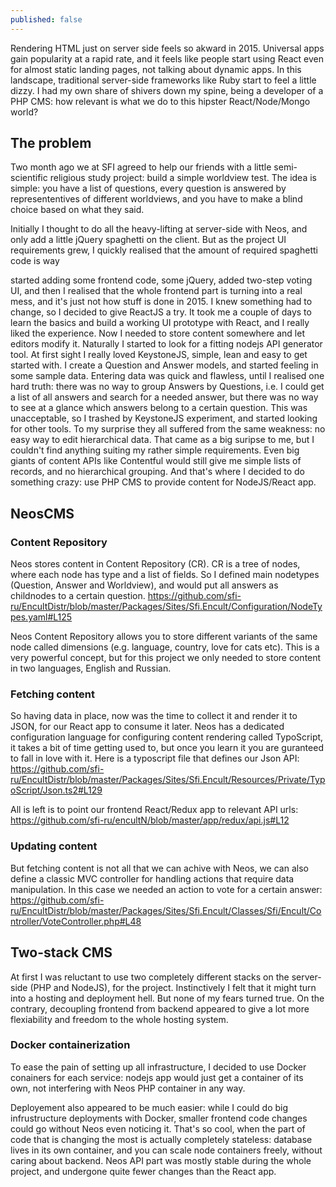 ```yaml
---
published: false
---
```


Rendering HTML just on server side feels so akward in 2015. Universal apps gain popularity at a rapid rate, and it feels like people start using React even for almost static landing pages, not talking about dynamic apps.
In this landscape, traditional server-side frameworks like Ruby start to feel a little dizzy. I had my own share of shivers down my spine, being a developer of a PHP CMS: how relevant is what we do to this hipster React/Node/Mongo world?

## The problem
Two month ago we at SFI agreed to help our friends with a little semi-scientific religious study project: build a simple worldview test. The idea is simple: you have a list of questions, every question is answered by represententives of different worldviews, and you have to make a blind choice based on what they said.

Initially I thought to do all the heavy-lifting at server-side with Neos, and only add a little jQuery spaghetti on the client.
But as the project UI requirements grew, I quickly realised that the amount of required spaghetti code is way

started adding some frontend code, some jQuery, added two-step voting UI, and then I realised that the whole frontend part is turning into a real mess, and it's just not how stuff is done in 2015.
I knew something had to change, so I decided to give ReactJS a try. It took me a couple of days to learn the basics and build a working UI prototype with React, and I really liked the experience. Now I needed to store content somewhere and let editors modify it.
Naturally I started to look for a fitting nodejs API generator tool. At first sight I really loved KeystoneJS, simple, lean and easy to get started with. I create a Question and Answer models, and started feeling in some sample data. Entering data was quick and flawless, until I realised one hard truth: there was no way to group Answers by Questions, i.e. I could get a list of all answers and search for a needed answer, but there was no way to see at a glance which answers belong to a certain question. This was unacceptable, so I trashed by KeystoneJS experiment, and started looking for other tools. To my surprise they all suffered from the same weakness: no easy way to edit hierarchical data. That came as a big suripse to me, but I couldn't find anything suiting my rather simple requirements. Even big giants of content APIs like Contentful would still give me simple lists of records, and no hierarchical grouping.
And that's where I decided to do something crazy: use PHP CMS to provide content for NodeJS/React app.

## NeosCMS

### Content Repository
Neos stores content in Content Repository (CR). CR is a tree of nodes, where each node has type and a list of fields.
So I defined main nodetypes (Question, Answer and Worldview), and would put all answers as childnodes to a certain question.
https://github.com/sfi-ru/EncultDistr/blob/master/Packages/Sites/Sfi.Encult/Configuration/NodeTypes.yaml#L125

Neos Content Repository allows you to store different variants of the same node called dimensions (e.g. language, country, love for cats etc). This is a very powerful concept, but for this project we only needed to store content in two languages, English and Russian.

### Fetching content
So having data in place, now was the time to collect it and render it to JSON, for our React app to consume it later.
Neos has a dedicated configuration language for configuring content rendering called TypoScript, it takes a bit of time getting used to, but once you learn it you are guranteed to fall in love with it. Here is a typoscript file that defines our Json API: https://github.com/sfi-ru/EncultDistr/blob/master/Packages/Sites/Sfi.Encult/Resources/Private/TypoScript/Json.ts2#L129

All is left is to point our frontend React/Redux app to relevant API urls: https://github.com/sfi-ru/encultN/blob/master/app/redux/api.js#L12

### Updating content
But fetching content is not all that we can achive with Neos, we can also define a classic MVC controller for handling actions that require data manipulation. In this case we needed an action to vote for a certain answer: https://github.com/sfi-ru/EncultDistr/blob/master/Packages/Sites/Sfi.Encult/Classes/Sfi/Encult/Controller/VoteController.php#L48

## Two-stack CMS
At first I was reluctant to use two completely different stacks on the server-side (PHP and NodeJS), for the project. Instinctively I felt that it might turn into a hosting and deployment hell.
But none of my fears turned true. On the contrary, decoupling frontend from backend appeared to give a lot more flexiability and freedom to the whole hosting system.

### Docker containerization
To ease the pain of setting up all infrastructure, I decided to use Docker conainers for each service: nodejs app would just get a container of its own, not interfering with Neos PHP container in any way.

Deployement also appeared to be much easier: while I could do big infrustructure deployments with Docker, smaller frontend code changes could go without Neos even noticing it. That's so cool, when the part of code that is changing the most is actually completely stateless: database lives in its own container, and you can scale node containers freely, without caring about backend.
Neos API part was mostly stable during the whole project, and undergone quite fewer changes than the React app.









